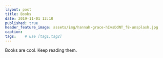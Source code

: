 ```yaml
---
layout: post
title: Books
date: 2019-11-01 12:10
published: true
header_feature_image: assets/img/hannah-grace-hIvsDdNT_f8-unsplash.jpg
caption:
tags:    # use [tag1,tag2]
---
```

Books are cool. Keep reading them.
